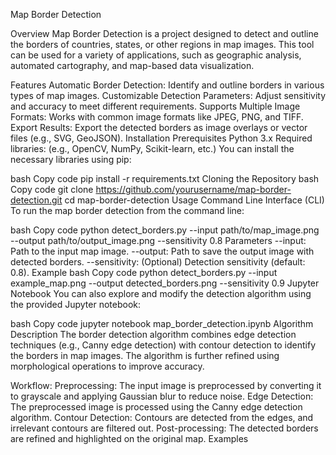 Map Border Detection

Overview
Map Border Detection is a project designed to detect and outline the borders of countries, states, or other regions in map images. This tool can be used for a variety of applications, such as geographic analysis, automated cartography, and map-based data visualization.

Features
Automatic Border Detection: Identify and outline borders in various types of map images.
Customizable Detection Parameters: Adjust sensitivity and accuracy to meet different requirements.
Supports Multiple Image Formats: Works with common image formats like JPEG, PNG, and TIFF.
Export Results: Export the detected borders as image overlays or vector files (e.g., SVG, GeoJSON).
Installation
Prerequisites
Python 3.x
Required libraries: (e.g., OpenCV, NumPy, Scikit-learn, etc.)
You can install the necessary libraries using pip:

bash
Copy code
pip install -r requirements.txt
Cloning the Repository
bash
Copy code
git clone https://github.com/yourusername/map-border-detection.git
cd map-border-detection
Usage
Command Line Interface (CLI)
To run the map border detection from the command line:

bash
Copy code
python detect_borders.py --input path/to/map_image.png --output path/to/output_image.png --sensitivity 0.8
Parameters
--input: Path to the input map image.
--output: Path to save the output image with detected borders.
--sensitivity: (Optional) Detection sensitivity (default: 0.8).
Example
bash
Copy code
python detect_borders.py --input example_map.png --output detected_borders.png --sensitivity 0.9
Jupyter Notebook
You can also explore and modify the detection algorithm using the provided Jupyter notebook:

bash
Copy code
jupyter notebook map_border_detection.ipynb
Algorithm Description
The border detection algorithm combines edge detection techniques (e.g., Canny edge detection) with contour detection to identify the borders in map images. The algorithm is further refined using morphological operations to improve accuracy.

Workflow:
Preprocessing: The input image is preprocessed by converting it to grayscale and applying Gaussian blur to reduce noise.
Edge Detection: The preprocessed image is processed using the Canny edge detection algorithm.
Contour Detection: Contours are detected from the edges, and irrelevant contours are filtered out.
Post-processing: The detected borders are refined and highlighted on the original map.
Examples

